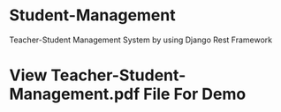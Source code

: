 # Student-Management
Teacher-Student Management System by using Django Rest Framework

# View Teacher-Student-Management.pdf File For Demo
